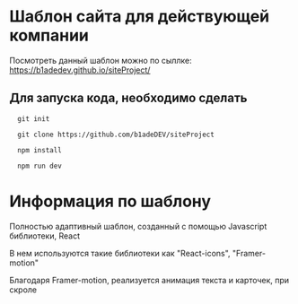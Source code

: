 # Шаблон сайта для действующей компании

Посмотреть данный шаблон можно по сыллке:
      https://b1adedev.github.io/siteProject/

## Для запуска кода, необходимо сделать
```
  git init
```
```
  git clone https://github.com/b1adeDEV/siteProject
```
```
  npm install
```
```
  npm run dev
```
# Информация по шаблону

Полностью адаптивный шаблон, созданный с помощью Javascript библиотеки, React

В нем используются такие библиотеки как "React-icons", "Framer-motion"

Благодаря Framer-motion, реализуется анимация текста и карточек, при скроле 
